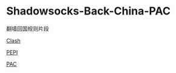 # Shadowsocks-Back-China-PAC

翻墙回国规则片段

[Clash](https://raw.githubusercontent.com/oosalt/Shadowsocks-Back-China-PAC/master/BackCN-Clash.yaml)

[PEPI](https://raw.githubusercontent.com/oosalt/Shadowsocks-Back-China-PAC/master/BackCN-PEPI.txt)

[PAC](https://raw.githubusercontent.com/oosalt/Shadowsocks-Back-China-PAC/master/BackCN-PAC.js)
